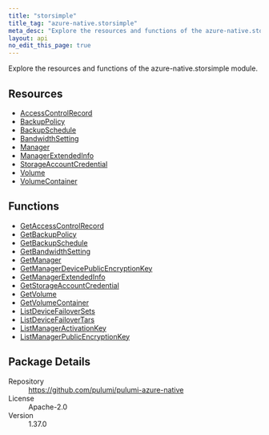 ```yaml
---
title: "storsimple"
title_tag: "azure-native.storsimple"
meta_desc: "Explore the resources and functions of the azure-native.storsimple module."
layout: api
no_edit_this_page: true
---
```


<!-- WARNING: this file was generated by Pulumi Docs Generator. -->
<!-- Do not edit by hand unless you're certain you know what you are doing! -->

Explore the resources and functions of the azure-native.storsimple module.

<h2 id="resources">Resources</h2>
<ul class="api">
    <li><a href="accesscontrolrecord" title="AccessControlRecord"><span class="api-symbol api-symbol--resource"></span>AccessControlRecord</a></li>
    <li><a href="backuppolicy" title="BackupPolicy"><span class="api-symbol api-symbol--resource"></span>BackupPolicy</a></li>
    <li><a href="backupschedule" title="BackupSchedule"><span class="api-symbol api-symbol--resource"></span>BackupSchedule</a></li>
    <li><a href="bandwidthsetting" title="BandwidthSetting"><span class="api-symbol api-symbol--resource"></span>BandwidthSetting</a></li>
    <li><a href="manager" title="Manager"><span class="api-symbol api-symbol--resource"></span>Manager</a></li>
    <li><a href="managerextendedinfo" title="ManagerExtendedInfo"><span class="api-symbol api-symbol--resource"></span>ManagerExtendedInfo</a></li>
    <li><a href="storageaccountcredential" title="StorageAccountCredential"><span class="api-symbol api-symbol--resource"></span>StorageAccountCredential</a></li>
    <li><a href="volume" title="Volume"><span class="api-symbol api-symbol--resource"></span>Volume</a></li>
    <li><a href="volumecontainer" title="VolumeContainer"><span class="api-symbol api-symbol--resource"></span>VolumeContainer</a></li>
</ul>

<h2 id="functions">Functions</h2>
<ul class="api">
    <li><a href="getaccesscontrolrecord" title="GetAccessControlRecord"><span class="api-symbol api-symbol--function"></span>GetAccessControlRecord</a></li>
    <li><a href="getbackuppolicy" title="GetBackupPolicy"><span class="api-symbol api-symbol--function"></span>GetBackupPolicy</a></li>
    <li><a href="getbackupschedule" title="GetBackupSchedule"><span class="api-symbol api-symbol--function"></span>GetBackupSchedule</a></li>
    <li><a href="getbandwidthsetting" title="GetBandwidthSetting"><span class="api-symbol api-symbol--function"></span>GetBandwidthSetting</a></li>
    <li><a href="getmanager" title="GetManager"><span class="api-symbol api-symbol--function"></span>GetManager</a></li>
    <li><a href="getmanagerdevicepublicencryptionkey" title="GetManagerDevicePublicEncryptionKey"><span class="api-symbol api-symbol--function"></span>GetManagerDevicePublicEncryptionKey</a></li>
    <li><a href="getmanagerextendedinfo" title="GetManagerExtendedInfo"><span class="api-symbol api-symbol--function"></span>GetManagerExtendedInfo</a></li>
    <li><a href="getstorageaccountcredential" title="GetStorageAccountCredential"><span class="api-symbol api-symbol--function"></span>GetStorageAccountCredential</a></li>
    <li><a href="getvolume" title="GetVolume"><span class="api-symbol api-symbol--function"></span>GetVolume</a></li>
    <li><a href="getvolumecontainer" title="GetVolumeContainer"><span class="api-symbol api-symbol--function"></span>GetVolumeContainer</a></li>
    <li><a href="listdevicefailoversets" title="ListDeviceFailoverSets"><span class="api-symbol api-symbol--function"></span>ListDeviceFailoverSets</a></li>
    <li><a href="listdevicefailovertars" title="ListDeviceFailoverTars"><span class="api-symbol api-symbol--function"></span>ListDeviceFailoverTars</a></li>
    <li><a href="listmanageractivationkey" title="ListManagerActivationKey"><span class="api-symbol api-symbol--function"></span>ListManagerActivationKey</a></li>
    <li><a href="listmanagerpublicencryptionkey" title="ListManagerPublicEncryptionKey"><span class="api-symbol api-symbol--function"></span>ListManagerPublicEncryptionKey</a></li>
</ul>

<h2 id="package-details">Package Details</h2>
<dl class="package-details">
	<dt>Repository</dt>
	<dd><a href="https://github.com/pulumi/pulumi-azure-native">https://github.com/pulumi/pulumi-azure-native</a></dd>
	<dt>License</dt>
	<dd>Apache-2.0</dd>
	<dt>Version</dt>
	<dd>1.37.0</dd>
</dl>

